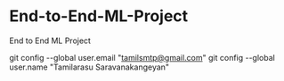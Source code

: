 # End-to-End-ML-Project

End to End ML Project

git config --global user.email "tamilsmtp@gmail.com"
git config --global user.name "Tamilarasu Saravanakangeyan"
